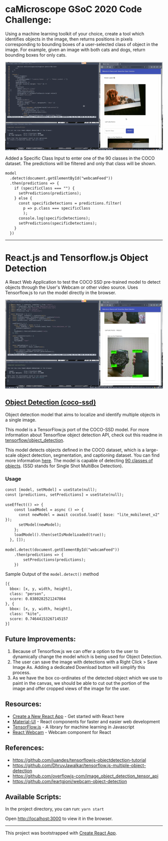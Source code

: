 # caMicroscope GSoC 2020 Code Challenge:

Using a machine learning toolkit of your choice, create a tool which identifies objects in the image, then returns positions in pixels corresponding to bounding boxes of a user-selected class of object in the image. For example, given an image with both cats and dogs, return bounding boxes for only cats.

![working_gif](/Screenshots/1.gif)

Added a Specific Class Input to enter one of the 90 classes in the COCO dataset. The predictions will be filtered and only that class will be shown.

```
model
  .detect(document.getElementById("webcamFeed"))
  .then(predictions => {
    if (specificClass === "") {
      setPredictions(predictions);
    } else {
      const specificDetections = predictions.filter(
        p => p.class === specificClass
        );
      console.log(specificDetections);
      setPredictions(specificDetections);
    }
  })
```

---

# React.js and Tensorflow.js Object Detection

A React Web Application to test the COCO SSD pre-trained model to detect objects through the User's Webcam or other video source. Uses Tensorflow.js to run the model directly in the browser.

![working](/Screenshots/0.png)

## [Object Detection (coco-ssd)](https://www.npmjs.com/package/@tensorflow-models/coco-ssd)

Object detection model that aims to localize and identify multiple objects in a single image.

This model is a TensorFlow.js port of the COCO-SSD model. For more information about Tensorflow object detection API, check out this readme in [tensorflow/object_detection](https://github.com/tensorflow/models/blob/master/research/object_detection/README.md).

This model detects objects defined in the COCO dataset, which is a large-scale object detection, segmentation, and captioning dataset. You can find more information [here](http://cocodataset.org/#home). The model is capable of detecting [90 classes of objects](https://github.com/tensorflow/tfjs-models/blob/HEAD/src/classes.ts). (SSD stands for Single Shot MultiBox Detection).

### Usage

```
const [model, setModel] = useState(null);
const [predictions, setPredictions] = useState(null);

useEffect(() => {
    const loadModel = async () => {
      const newModel = await cocoSsd.load({ base: "lite_mobilenet_v2" });
      setModel(newModel);
    };
    loadModel().then(setIsModelLoaded(true));
  }, []);

model.detect(document.getElementById("webcamFeed"))
    .then(predictions => {
        setPredictions(predictions);
    })
```

Sample Output of the `model.detect()` method

```
[{
  bbox: [x, y, width, height],
  class: "person",
  score: 0.8380282521247864
}, {
  bbox: [x, y, width, height],
  class: "kite",
  score: 0.74644153267145157
}]
```

## Future Improvements:

1. Because of Tensorflow.js we can offer a option to the user to dynamically change the model which is being used for Object Detection.
2. The user can save the image with detections with a Right Click > Save Image As. Adding a dedicated Download button will simplify this process.
3. As we have the box co-ordinates of the detected object which we use to paint in the canvas, we should be able to cut out the portion of the image and offer cropped views of the image for the user.

## Resources:

- [Create a New React App](https://reactjs.org/docs/create-a-new-react-app.html) - Get started with React here
- [Material-UI](https://material-ui.com/) - React components for faster and easier web development
- [TensorFlow.js](https://www.tensorflow.org/js) - A library for machine learning in Javascript
- [React Webcam](https://www.npmjs.com/package/react-webcam) - Webcam component for React

## References:

- https://github.com/juandes/tensorflowjs-objectdetection-tutorial
- https://github.com/DhruvJawalkar/tensorflow.js-multiple-object-detection
- https://github.com/overflowjs-com/image_object_detection_tensor_api
- https://github.com/leartgjoni/webcam-object-detection

## Available Scripts:

In the project directory, you can run: `yarn start`

Open [http://localhost:3000](http://localhost:3000) to view it in the browser.

---

This project was bootstrapped with [Create React App](https://github.com/facebook/create-react-app).
